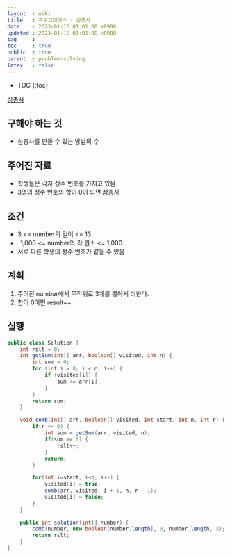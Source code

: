 ```yaml
---
layout  : wiki
title   : 프로그래머스 - 삼총사
date    : 2023-01-16 01:01:00 +0900
updated : 2023-01-16 01:01:00 +0900
tag     : 
toc     : true
public  : true
parent  : problem-solving
latex   : false
---
```


* TOC
{:toc}

[삼총사](https://school.programmers.co.kr/learn/courses/30/lessons/131705)

## 구해야 하는 것
- 삼총사를 만들 수 있는 방법의 수

## 주어진 자료
- 학생들은 각자 정수 번호를 가지고 있음
- 3명의 정수 번호의 합이 0이 되면 삼총사

## 조건
- 3 <= number의 길이 <= 13
- -1,000 <= number의 각 원소 <= 1,000
- 서로 다른 학생의 정수 번호가 같을 수 있음

## 계획
1. 주어진 number에서 무작위로 3개를 뽑아서 더한다.
2. 합이 0이면 result++

## 실행
```java
public class Solution {
    int rslt = 0;
    int getSum(int[] arr, boolean[] visited, int n) {
        int sum = 0;
        for (int i = 0; i < n; i++) {
            if (visited[i]) {
                sum += arr[i];
            }
        }
        return sum;
    }

    void comb(int[] arr, boolean[] visited, int start, int n, int r) {
        if(r == 0) {
            int sum = getSum(arr, visited, n);
            if(sum == 0) {
                rslt++;
            }
            return;
        }

        for(int i=start; i<n; i++) {
            visited[i] = true;
            comb(arr, visited, i + 1, n, r - 1);
            visited[i] = false;
        }
    }

    public int solution(int[] number) {
        comb(number, new boolean[number.length], 0, number.length, 3);
        return rslt;
    }
}
```
